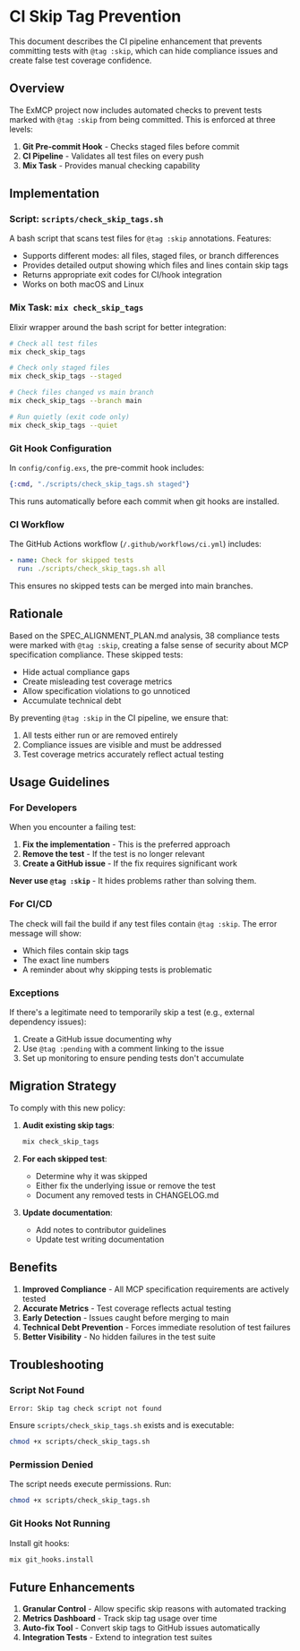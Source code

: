 # CI Skip Tag Prevention

This document describes the CI pipeline enhancement that prevents committing tests with `@tag :skip`, which can hide compliance issues and create false test coverage confidence.

## Overview

The ExMCP project now includes automated checks to prevent tests marked with `@tag :skip` from being committed. This is enforced at three levels:

1. **Git Pre-commit Hook** - Checks staged files before commit
2. **CI Pipeline** - Validates all test files on every push
3. **Mix Task** - Provides manual checking capability

## Implementation

### Script: `scripts/check_skip_tags.sh`

A bash script that scans test files for `@tag :skip` annotations. Features:
- Supports different modes: all files, staged files, or branch differences
- Provides detailed output showing which files and lines contain skip tags
- Returns appropriate exit codes for CI/hook integration
- Works on both macOS and Linux

### Mix Task: `mix check_skip_tags`

Elixir wrapper around the bash script for better integration:
```bash
# Check all test files
mix check_skip_tags

# Check only staged files
mix check_skip_tags --staged

# Check files changed vs main branch
mix check_skip_tags --branch main

# Run quietly (exit code only)
mix check_skip_tags --quiet
```

### Git Hook Configuration

In `config/config.exs`, the pre-commit hook includes:
```elixir
{:cmd, "./scripts/check_skip_tags.sh staged"}
```

This runs automatically before each commit when git hooks are installed.

### CI Workflow

The GitHub Actions workflow (`/.github/workflows/ci.yml`) includes:
```yaml
- name: Check for skipped tests
  run: ./scripts/check_skip_tags.sh all
```

This ensures no skipped tests can be merged into main branches.

## Rationale

Based on the SPEC_ALIGNMENT_PLAN.md analysis, 38 compliance tests were marked with `@tag :skip`, creating a false sense of security about MCP specification compliance. These skipped tests:

- Hide actual compliance gaps
- Create misleading test coverage metrics
- Allow specification violations to go unnoticed
- Accumulate technical debt

By preventing `@tag :skip` in the CI pipeline, we ensure that:
1. All tests either run or are removed entirely
2. Compliance issues are visible and must be addressed
3. Test coverage metrics accurately reflect actual testing

## Usage Guidelines

### For Developers

When you encounter a failing test:
1. **Fix the implementation** - This is the preferred approach
2. **Remove the test** - If the test is no longer relevant
3. **Create a GitHub issue** - If the fix requires significant work

**Never use `@tag :skip`** - It hides problems rather than solving them.

### For CI/CD

The check will fail the build if any test files contain `@tag :skip`. The error message will show:
- Which files contain skip tags
- The exact line numbers
- A reminder about why skipping tests is problematic

### Exceptions

If there's a legitimate need to temporarily skip a test (e.g., external dependency issues):
1. Create a GitHub issue documenting why
2. Use `@tag :pending` with a comment linking to the issue
3. Set up monitoring to ensure pending tests don't accumulate

## Migration Strategy

To comply with this new policy:

1. **Audit existing skip tags**:
   ```bash
   mix check_skip_tags
   ```

2. **For each skipped test**:
   - Determine why it was skipped
   - Either fix the underlying issue or remove the test
   - Document any removed tests in CHANGELOG.md

3. **Update documentation**:
   - Add notes to contributor guidelines
   - Update test writing documentation

## Benefits

1. **Improved Compliance** - All MCP specification requirements are actively tested
2. **Accurate Metrics** - Test coverage reflects actual testing
3. **Early Detection** - Issues caught before merging to main
4. **Technical Debt Prevention** - Forces immediate resolution of test failures
5. **Better Visibility** - No hidden failures in the test suite

## Troubleshooting

### Script Not Found
```
Error: Skip tag check script not found
```
Ensure `scripts/check_skip_tags.sh` exists and is executable:
```bash
chmod +x scripts/check_skip_tags.sh
```

### Permission Denied
The script needs execute permissions. Run:
```bash
chmod +x scripts/check_skip_tags.sh
```

### Git Hooks Not Running
Install git hooks:
```bash
mix git_hooks.install
```

## Future Enhancements

1. **Granular Control** - Allow specific skip reasons with automated tracking
2. **Metrics Dashboard** - Track skip tag usage over time
3. **Auto-fix Tool** - Convert skip tags to GitHub issues automatically
4. **Integration Tests** - Extend to integration test suites